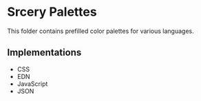 # Srcery Palettes

This folder contains prefilled color palettes for various languages.

## Implementations

* CSS
* EDN
* JavaScript
* JSON
